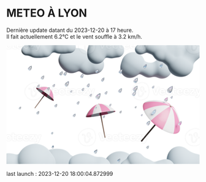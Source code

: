 # METEO À LYON

Dernière update datant du 2023-12-20 à 17 heure.  
Il fait actuellement 6.2°C et le vent souffle à 3.2 km/h.      

![](./.github/rain.png)

last launch : 2023-12-20 18:00:04.872999
